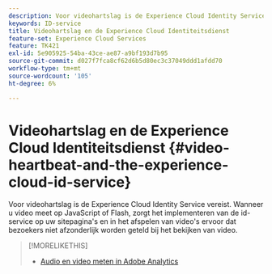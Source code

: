 ```yaml
---
description: Voor videohartslag is de Experience Cloud Identity Service vereist. Wanneer u video meet op JavaScript of Flash, zorgt het implementeren van de id-service op uw sitepagina's en in het afspelen van video's ervoor dat bezoekers niet afzonderlijk worden geteld bij het bekijken van video.
keywords: ID-service
title: Videohartslag en de Experience Cloud Identiteitsdienst
feature-set: Experience Cloud Services
feature: TK421
exl-id: 5e905925-54ba-43ce-ae87-a9bf193d7b95
source-git-commit: d027f7fca8cf62d6b5d80ec3c37049ddd1afdd70
workflow-type: tm+mt
source-wordcount: '105'
ht-degree: 6%

---
```


# Videohartslag en de Experience Cloud Identiteitsdienst {#video-heartbeat-and-the-experience-cloud-id-service}

Voor videohartslag is de Experience Cloud Identity Service vereist. Wanneer u video meet op JavaScript of Flash, zorgt het implementeren van de id-service op uw sitepagina&#39;s en in het afspelen van video&#39;s ervoor dat bezoekers niet afzonderlijk worden geteld bij het bekijken van video.

>[!MORELIKETHIS]
>
>* [Audio en video meten in Adobe Analytics ](https://experienceleague.adobe.com/docs/media-analytics/using/media-overview.html)


